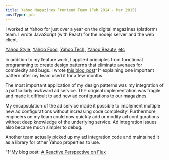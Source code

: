 ```yaml
---
title: Yahoo Magazines Frontend Team (Feb 2014 - Mar 2015)
postType: job
---
```


I worked at Yahoo for just over a year on the digital magazines (platform) team.
I wrote JavaScript (with React) for the nodejs server and the web client.

[Yahoo Style](http://www.yahoo.com/style),
[Yahoo Food](http://www.yahoo.com/food),
[Yahoo Tech](http://www.yahoo.com/tech),
[Yahoo Beauty](http://www.yahoo.com/beauty),
[etc](http://www.yahoo.com/movies)

In addition to my feature work, I applied principles from functional programming to create design patterns that eliminate avenues for complexity and bugs.
I wrote 
[this blog post](http://ublubu.tumblr.com/post/109544244542/a-reactive-perspective-on-flux)^1^
explaining one important pattern after my team used it for a few months.

The most important application of my design patterns was my integration of a particularly awkward ad service.
The original implementation was fragile and made it difficult to add new ad configurations to our magazines.

My encapsulation of the ad service made it possible to implement multiple new ad configurations without increasing code complexity.
Furthermore, engineers on my team could now quickly add or modify ad configurations without deep knowledge of the underlying service.
Ad integration issues also became much simpler to debug.

Another team actually picked up my ad integration code and maintained it as a library for other Yahoo properties to use.

^1^My blog post: [A Reactive Perspective on Flux](http://ublubu.tumblr.com/post/109544244542/a-reactive-perspective-on-flux)
